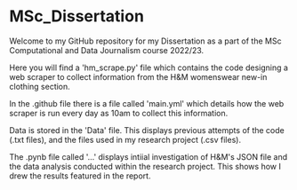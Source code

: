 # MSc_Dissertation

Welcome to my GitHub repository for my Dissertation as a part of the MSc Computational and Data Journalism course 2022/23. 

Here you will find a 'hm_scrape.py' file which contains the code designing a web scraper to collect information from the 
H&M womenswear new-in clothing section. 

In the .github file there is a file called 'main.yml' which details how the web scraper is run every day as 10am to collect this information. 

Data is stored in the 'Data' file. This displays previous attempts of the code (.txt files), and the files used in my research project 
(.csv files). 

The .pynb file called '...' displays intiial investigation of H&M's JSON file and the data analysis conducted within the research project. This shows how I drew the results featured in the report. 
